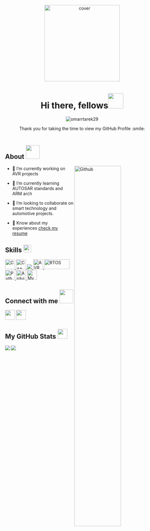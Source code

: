 <div align="center">
<img width="70%" height = "250px" align="center" src="https://raw.githubusercontent.com/rahulbanerjee26/githubProfileReadmeGenerator/main/banners/banner1.gif" alt="cover" />
</div>

<h1 align="center"> Hi there, fellows<img src = "https://raw.githubusercontent.com/rahulbanerjee26/githubProfileReadmeGenerator/main/gifs/wave.gif" width = 50px height='50px'> </h1>
<p align='center'> <img src="https://visitcount.itsvg.in/api?id=omarrtarek29&pretty=false" alt="omarrtarek29" /> </p>
<div align='center' size='30px'> Thank you for taking the time to view my GitHub Profile :smile: </div>

<br>

<h2>About <img src="https://github.com/TheDudeThatCode/TheDudeThatCode/blob/master/Assets/Developer.gif" width="45px"></h2>

<img width="55%" align="right" alt="Github" src="https://raw.githubusercontent.com/rahulbanerjee26/githubProfileReadmeGenerator/47a1a7b035154ce002fffc42e803b6ca8acbc4f3/gifs/git-header.svg" />


- 🔭 I’m currently working on AVR projects

- 🌱 I’m currently learning AUTOSAR standards and ARM arch 

- 👯 I’m looking to collaborate on smart technology and automotive projects. 

- 📄 Know about my experiences <a href= 'http://shorturl.at/GPW67'>check my resume</a>


<h2 size='50px'> Skills <img src = "https://raw.githubusercontent.com/rahulbanerjee26/githubProfileReadmeGenerator/main/gifs/code.gif" width = 25px> </h2>
<a href= https://github.com/omarrtarek29?tab=repositories&q=&type=&language=c&sort= > <img title="C" width ='32px' height='32px' src ='https://raw.githubusercontent.com/rahulbanerjee26/githubAboutMeGenerator/main/icons/c.svg'> </a>
<a href= https://github.com/omarrtarek29?tab=repositories&q=&type=&language=cpp&sort= > <img title="C++" width ='32px' height='32px' src ='https://raw.githubusercontent.com/rahulbanerjee26/githubAboutMeGenerator/main/icons/cpp.svg'> </a>
<a href= https://github.com/omarrtarek29?tab=repositories&q=&type=&language=c&sort= > <img src="https://upload.wikimedia.org/wikipedia/commons/9/96/Avr_logo.svg"/> </a>
<a href= https://github.com/omarrtarek29?tab=repositories&q=&type=&language=c&sort= > <img title="AVR" width ='32px' height='32px' src="https://www.downloadclipart.net/large/microcontroller-transparent-png.png"/> </a>
<a href= https://github.com/omarrtarek29?tab=repositories&q=&type=&language=c&sort= > <img title="RTOS" width ='83px' height='32px' src ='https://upload.wikimedia.org/wikipedia/commons/3/3e/FreeRTOS_logo_2005.svg'> </a>
<a href= https://github.com/omarrtarek29?tab=repositories&q=&type=&language=python&sort= > <img title="Python" width ='32px' height='32px' src ='https://raw.githubusercontent.com/rahulbanerjee26/githubAboutMeGenerator/main/icons/python.svg'> </a>
<a href= https://github.com/omarrtarek29?tab=repositories&q=&type=&language=arduino&sort= > <img title="Arduino" width ='32px' height='32px' src ='https://raw.githubusercontent.com/rahulbanerjee26/githubAboutMeGenerator/main/icons/arduino.svg'> </a>
<a href= https://github.com/omarrtarek29?tab=repositories&q=&type=&language=mysql&sort= > <img title="MySQL DB" width ='32px' height='32px' src ='https://raw.githubusercontent.com/rahulbanerjee26/githubAboutMeGenerator/main/icons/mysql.svg'> </a>



<h2> Connect with me <img src='https://raw.githubusercontent.com/rahulbanerjee26/githubProfileReadmeGenerator/main/gifs/handShake.gif' width= 45px> </h2>
<a href = 'https://www.linkedin.com/in/omartarek29'> <img width = '32px' align= 'center' src="https://raw.githubusercontent.com/rahulbanerjee26/githubAboutMeGenerator/main/icons/linked-in-alt.svg"/></a> 
<a href = 'https://www.github.com/omarrtarek29'> <img width = '32px' align= 'center' src="https://raw.githubusercontent.com/rahulbanerjee26/githubAboutMeGenerator/main/icons/github.svg"/></a> 



<h2> My GitHub Stats <img src='https://raw.githubusercontent.com/rahulbanerjee26/githubProfileReadmeGenerator/main/gifs/github.gif' width='32px' height=32px> </h2>

<a href="https://github.com/anuraghazra/github-readme-stats">
<img align="left" src="https://github-readme-stats.vercel.app/api?username=omarrtarek29&count_private=true&show_icons=true&theme=radical" />
</a>
<a href="https://github.com/anuraghazra/convoychat">
<img align="center" src="https://github-readme-stats.vercel.app/api/top-langs/?username=omarrtarek29&theme=radical" />
</a>


<br>
